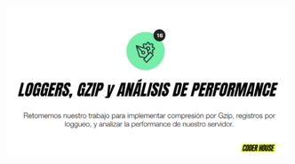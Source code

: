 ![alt text](https://github.com/florrizzo/curso-back-end-2.0/blob/master/Desafio14_LoggersGzipYAnalisisDePerformance/imagenesReadme/consigna1.png)
